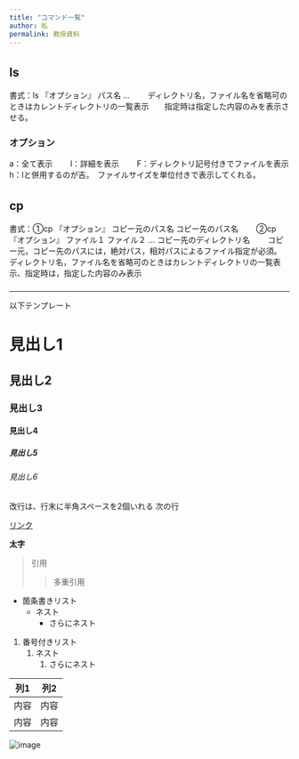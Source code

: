 ```yaml
---
title: "コマンド一覧"
author: 私
permalink: 教授資料
---
```


## ls　　
書式：ls 『オプション』 パス名 …　　
ディレクトリ名，ファイル名を省略可のときはカレントディレクトリの一覧表示　　指定時は指定した内容のみを表示させる。　　
### オプション　　
a：全て表示　　
l：詳細を表示　　
F：ディレクトリ記号付きでファイルを表示　　
h：lと併用するのが吉。　ファイルサイズを単位付きで表示してくれる。　　


## cp　　
書式：①cp 『オプション』 コピー元のパス名 コピー先のパス名　　
②cp 『オプション』 ファイル１ ファイル２ … コピー先のディレクトリ名　　
コピー元，コピー先のパスには，絶対パス，相対パスによるファイル指定が必須。　　
ディレクトリ名，ファイル名を省略可のときはカレントディレクトリの一覧表示、指定時は，指定した内容のみ表示　　
###
---

以下テンプレート

# 見出し1
## 見出し2
### 見出し3
#### 見出し4
##### 見出し5
###### 見出し6

改行は、行末に半角スペースを2個いれる
次の行

[リンク](https://www.google.co.jp/)

**太字**

> 引用
>> 多重引用


- 箇条書きリスト
  - ネスト
    - さらにネスト


1. 番号付きリスト
   1. ネスト
      1. さらにネスト


| 列1  | 列2  |
|-----|-----|
| 内容  | 内容  |
| 内容  | 内容  |

![image](/GHPages_WebSite/assets/images/logo-150.png)
